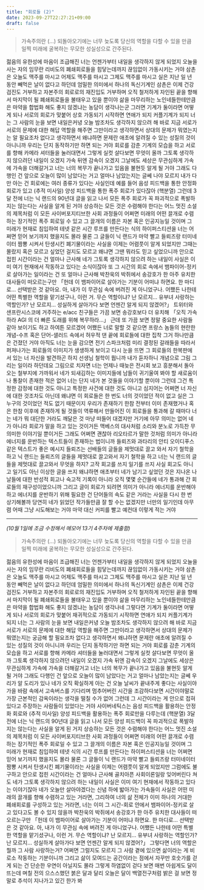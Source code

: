 ```yaml
---
title: "회로들 (2)"
date: 2023-09-27T22:27:21+09:00
draft: false
---
```


> 가속주의란 (...) 되돌아오기에는 너무 늦도록 당신의 역할을 다할 수 있을 만큼 일찍 미래에 굴복하는 무모한 성실성으로 간주된다.

젊음의 유한성에 마음이 조급해진 너는 언젠가부터 내일을 생각하지 않게 되었지 오늘을 사는 자의 임무란 리비도의 폐쇄회로들을 힘닿는데까지 끊임없이 가동시키는 거야 삼촌은 오늘도 맥주를 마시고 어제도 맥주를 마시고 그제도 맥주를 마시고 실은 지난 일 년 동안 빼먹은 날이 없다고 하던데 엄밀한 의미에서 하나의 독신기계인 삼촌은 이제 건강검진도 거부하고 자본주의 회로로의 재진입도 거부하며 오직 철저하게 자인된 끝을 향해서 마지막이 될 폐쇄회로들을 불태우고 있을 뿐이야 삶을 마무리하는 노인네들한테만큼은 마약을 합법화 해도 좋지 않겠냐는 농담이 생각나는군 그러면 기계가 둘이라면 어떻게 되나 서로의 회로가 맞붙어 상호 가동되기 시작하면 연애가 되지 커플기계가 되지 너는 그 사람의 눈을 보면 내일은커녕 오늘 밤조차도 생각하지 않으려 해 바로 지금 서로가 서로의 문제에 대한 해답 역할을 해주면 그만이라고 생각하면서 상대의 문제가 뭐였는지는 알 필요조차 없다고 생각하면서 왜냐하면 문제란 애초에 알려질 수 있는 성질의 것이 아니니까 우리는 단지 동작하기만 하면 되는 거야 회로를 감춘 기계의 모습을 하고 서로를 향해 카메라 셔터들을 눌러대면서 그렇게 실컷 살다보면 무엇이 올까 그토록 생각하지 않으려던 내일이 오겠지 가속 뒤엔 감속이 오겠지 그날에도 세상은 무관심하게 가속에 가속을 더해갈거고 너는 너의 복무가 끝나가고 있음을 불현듯 알게 될 거야 그래도 다행인 건 앞으로 오늘이 많이 남았다는 거고 얼마나 남았는지는 글쎄 나야 모르지 내가 다만 아는 건 회로에는 여러 종류가 있다는 사실인데 예를 들어 음성 피드백을 통한 안정화 회로가 있고 (추적 미사일) 양성 피드백을 통한 폭주 회로가 있다잖아 (핵분열) 그런데 3달 전에 너는 닉 랜드의 90년대 글을 읽고 나서 모든 폭주 회로가 꼭 파괴적으로 폭발하지는 않는다는 사실을 알게 된 거야 상승하는 모든 것은 수렴해야 한다는 어느 멋진 소설의 제목처럼 이 모든 사이버포지티브한 사회 과정들이 어쩌면 미래의 어떤 끌개로 수렴하는 장기적인 폭주 회로일 수 있고 그 끌개의 이름은 자본 혹은 인공지능일 것이며 그 미래가 현재로 침입하여 테넷 같은 시간 루프를 만든다는 식의 하이퍼스티션을 너는 어쩌면 믿어 보기까지 했을지도 몰라 물론 그 글들이 닉 랜드가 마약 빨고 들뢰즈랑 터미네이터 짬뽕 시켜서 탄생시킨 폐기물이라는 사실을 이제는 어렴풋이 알게 되었지만 그때는 몰랐지 혹은 모르고 싶었던 걸지도 모르고 왜냐면 그땐 뭐라도 믿고 싶었으니까 안으로 접힌 시간이라는 건 얼마나 근사해 네가 그토록 생각하지 않으려 하는 내일이 사실은 이미 여기 현재에서 작동하고 있다는 소식이잖아 또 그 시간의 회로 속에서 뱀파이어-정키로 살아가는 일이라는 건 또 얼마나 근사해 박찬욱의 박쥐에서 송강호가 한 아주 유치한 대사들이 떠오르는구만 「헌데 이 뱀파이어로 살아가는 기분이 어떠냐 하면요. 한 마디로... 선택받은 것 같아요. 아, 내가 이 무관심 속에 버려진 게 아니었구나. 어쨌든 나한테 어떤 특별한 역할을 맡기셨구나, 이런 거. 무슨 역할이냐? 난 모르지... 유부녀 사랑하는 역할인가? 난 모르지... 성실하게 살아가다 보면 언젠간 알게 되지 않겠어?」 트위터와 샌프란시스코에 거주하는 e/acc 친구들은 가끔 보면 송강호보다 더 유치해 「오직 가속하라 AGI 의 더 빠른 도래를 위해 복무하라...」 근데 또 가끔 보면 정말 중요한 사람들 같아 보이기도 하고 하여튼 모르겠어 어쨌든 너로 말할 것 같으면 프랑스 놈들의 현란한 개념-수프 혹은 단어-샐러드 속에서 허우적 댄 끝에 회로들에 대한 집착 그거 하나만큼은 건졌던 거야 아직도 너는 눈을 감으면 전기 스파크처럼 미리 결정된 갈래들을 따라서 퍼져나가는 회로들의 이미지가 생생하게 보이고 다시 눈을 뜨면 그 회로들의 한복판에 서 있는 너 자신을 발견하곤 하지 선생님 철학이 뭡니까 내가 듣자하니 개념으로 그림 그리는 일이라 하던데요 그림으로 치자면 너는 언제나 때늦은 전시회 보고 흥분해서 돌아오는 철부지에 가까워서 네가 되새김하는 이미지들에 남들이 귀기울여 봐야 할 새로움이나 통찰이 존재한 적은 없어 너는 단지 네가 본 것들을 이야기할 뿐이야 그런데 그건 특정한 감정에 대한 것도 아니고 특정한 사건에 대한 것도 아니고 심지어는 어쩌면 너 자신에 대한 것조차도 아닌데 왜냐면 이 회로들은 한 번도 너의 것이었던 적이 없고 실은 그 누구의 것이었던 적도 없기 때문이지 우리가 존재하기 한참 전부터 이미 존재했거나 혹은 한참 이후에 존재하게 될 것들이 역류해서 만들어진 이 회로들을 통과해 갈 때마다 너는 네가 뭐 대단한 거라도 깨달은 것 마냥 떠들어 대겠지만 거기에 아무 의미는 없어 네가 아니라 회로가 말을 하고 있는 것이거든 맥베스의 대사처럼 소리와 분노로 가득찬 무의미한 이야기일 뿐이거든 그래도 어쩌면 괜찮아 리오타르가 말한 것처럼 의미가 아니라 에너지를 운반하는 텍스트들이 존재하는 법이니까 들뢰즈와 과타리의 안티 오이디푸스 같은 텍스트가 좋은 예시지 들뢰즈는 선배들의 글들을 제멋대로 끌고 와서 자기 철학을 하고 닉 랜드는 들뢰즈의 글들을 제멋대로 끌고와서 자기 철학을 하고 너는 닉 랜드의 글들을 제멋대로 끌고와서 무엇을 하지? 고작 회고를 쓰지 일기를 쓰지 사실 회고도 아니고 일기도 아닌 이상한 글을 쓰지 왜냐하면 애초부터 네가 남기고 싶었던 것은 지나온 나날들에 대한 반성적 회고나 숙고적 기록이 아니라 오직 몇몇 순간들에 네가 통과해 간 회로들의 재구성이었으니까 그리고 글이 회로가 되려면 의미가 아니라 에너지를 운반해야 하고 에너지를 운반하기 위해 필요한 건 단어들의 속도 같은 거라는 사실을 다시 한 번 상기해볼까 당연히 네가 읽었던 작가들만큼 잘 할 수는 없겠지만 너만의 일기인데 아무렴 어때 그냥 시도해보는 거야 마약 대신 커피를 빨고 예컨대 이렇게 적는 거야 

---

*(10월 1일에 조금 수정해서 메모어 13기 4주차에 제출함)*

> 가속주의란 (...) 되돌아오기에는 너무 늦도록 당신의 역할을 다할 수 있을 만큼 일찍 미래에 굴복하는 무모한 성실성으로 간주된다.

젊음의 유한성에 마음이 조급해진 너는 언젠가부터 내일을 생각하지 않게 되었지 오늘을 사는 자의 임무란 리비도의 폐쇄회로들을 힘닿는데까지 끊임없이 가동시키는 거야 삼촌은 오늘도 맥주를 마시고 어제도 맥주를 마시고 그제도 맥주를 마시고 실은 지난 일 년 동안 빼먹은 날이 없다고 하던데 엄밀한 의미에서 하나의 독신기계인 삼촌은 이제 건강검진도 거부하고 자본주의 회로로의 재진입도 거부하며 오직 철저하게 자인된 끝을 향해서 마지막이 될 폐쇄회로들을 불태우고 있을 뿐이야 삶을 마무리하는 노인네들한테만큼은 마약을 합법화 해도 좋지 않겠냐는 농담이 생각나네 그렇다면 기계가 둘이라면 어떻게 되나 서로의 회로가 맞붙어 재귀적으로 가동되기 시작하면 연애가 되지 커플기계가 되지 너는 그 사람의 눈을 보면 내일은커녕 오늘 밤조차도 생각하지 않으려 해 바로 지금 서로가 서로의 문제에 대한 해답 역할을 해주면 그만이라고 생각하면서 상대의 문제가 뭐였는지는 궁금해 할 필요조차 없다고 생각하면서 왜냐하면 문제란 애초에 알려질 수 있는 성질의 것이 아니니까 우리는 단지 동작하기만 하면 되는 거야 회로를 감춘 기계의 모습을 하고 서로를 향해 카메라 셔터들을 눌러대면서 그렇게 실컷 살다보면 무엇이 올까 그토록 생각하지 않으려던 내일이 오겠지 가속 뒤엔 감속이 오겠지 그날에도 세상은 무관심하게 가속에 가속을 더해갈거고 너는 너의 복무가 끝나가고 있음을 불현듯 알게 될 거야 그래도 다행인 건 앞으로 오늘이 많이 남았다는 거고 얼마나 남았는지는 글쎄 우리가 알 도리가 있나 네가 오직 확실하게 아는 건 오늘 날씨가 끝내주게 좋다는 사실이야 가을 바람 속에서 고속버스를 기다리며 멈추어버린 시간을 조감하다보면 시간이야말로 가장 근본적인 감옥이라는 생각을 떨칠 수가 없어 그런데 그 시간이라는 게 안으로 접혀 있다고 주장하는 사람들이 있었다는 거야 사이버네틱스는 음성 피드백을 활용하는 안정화 회로와 (추적 미사일) 양성 피드백을 활용하는 폭주 회로만을 다루는데 (핵분열) 3달 전에 너는 닉 랜드의 90년대 글을 읽고 나서 모든 양성 피드백이 꼭 파괴적으로 폭발하지는 않는다는 사실을 알게 된 거지 상승하는 모든 것은 수렴해야 한다는 어느 멋진 소설의 제목처럼 이 모든 사이버포지티브한 사회 과정들이 어쩌면 미래의 어떤 끌개로 수렴하는 장기적인 폭주 회로일 수 있고 그 끌개의 이름은 자본 혹은 인공지능일 것이며 그 미래가 현재로 침입하여 테넷 식의 시간 루프를 만든다는 하이퍼스티션을 너는 어쩌면 믿어 보기까지 했을지도 몰라 물론 그 글들이 닉 랜드가 마약 빨고 들뢰즈랑 터미네이터 짬뽕 시켜서 탄생시킨 폐기물이라는 사실을 이제는 어렴풋이 알게 되었지만 그럼에도 불구하고 안으로 접힌 시간이라는 건 얼마나 근사해 골치아픈 사회이론일랑 잊어버린다 쳐도 네가 그토록 생각하지 않으려 하는 내일이 사실은 이미 여기 현재에서 작동하고 있다는 이야기잖아 네가 오늘만 살아야겠다는 신념 하에 밟아가는 가속들이 사실은 어떤 미래의 끌개를 향해 수렴하고 있는 거라면, 그리하여 너의 삶 전체가 이미 하나의 거대한 폐쇄회로를 구성하고 있는 거라면, 너는 이미 그 시간-회로 안에서 뱀파이어-정키로 살고 있다고도 볼 수 있지 않을까 박찬욱의 박쥐에서 송강호가 한 아주 유치한 대사들이 떠오르는구만 「헌데 이 뱀파이어로 살아가는 기분이 어떠냐 하면요. 한 마디로… 선택받은 것 같아요. 아, 내가 이 무관심 속에 버려진 게 아니었구나. 어쨌든 나한테 어떤 특별한 역할을 맡기셨구나, 이런 거. 무슨 역할이냐? 난 모르지… 유부녀 사랑하는 역할인가? 난 모르지… 성실하게 살아가다 보면 언젠간 알게 되지 않겠어?」 그렇다면 너의 역할은 뭘까 그 사람 사랑하는거? 어쩌면 그럴지도 모르지 그 사람 곁에 있으면 삶이라는 게 비로소 작동하는 기분이니까 그리고 삶이 모여드는 공간이라는 점에서 자꾸만 호숫가를 걷게 되는 건 단순한 우연이 아닐지도 몰라 그렇게 하염없이 걷다 보면 매번 아쉽게도 달이 뜨는데 며칠 전의 으스스했던 붉은 달과 달리 오늘은 달이 백열전구처럼 밝은 걸 보면 정말로 추석이 지나가고 있긴 한가 봐